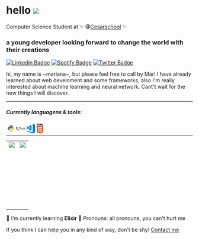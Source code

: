 # hello  <img src="https://media4.giphy.com/media/yGhIqFuOx84KY/giphy.gif" width="40">

Computer Science Student at ✨ @[Cesarschool](http://www.cesar.school) ✨ 

### a young developer looking forward to change the world with their creations 

[![Linkedin Badge](https://img.shields.io/badge/-Mar-blue?style=flat-square&logo=Linkedin&logoColor=white&link=https://www.linkedin.com/in/mariana-galdino-059243174/)](https://www.linkedin.com/in/mariana-galdino-059243174/) [![Spotify Badge](https://img.shields.io/badge/Spotify-%231ED760.svg?&style=flat-square&logo=spotify&logoColor=white&link=https://open.spotify.com/user/9ssz7ctwi8prfhuo7whd9ojkf)](https://open.spotify.com/user/9ssz7ctwi8prfhuo7whd9ojkf) [![Twitter Badge](https://img.shields.io/badge/Twitter-%230077B5.svg?&style=flat-square&logo=twitter&logoColor=white&link=https://twitter.com/asgaidino)](https://twitter.com/asgaidino)

hi, my name is ~mariana~, but please feel free to call by Mar! I have already learned about web develoment and some frameworks, also I'm really interested about machine learning and neural network. Cant't wait for the new things I will discover.

---
##### Currently languagens & tools:

<img align="left" alt="python" width="26px" src="https://raw.githubusercontent.com/github/explore/80688e429a7d4ef2fca1e82350fe8e3517d3494d/topics/python/python.png" />
<img align="left" alt="flask" width="26px" src="https://raw.githubusercontent.com/github/explore/80688e429a7d4ef2fca1e82350fe8e3517d3494d/topics/flask/flask.png" />
<img align="left" alt="Visual Studio Code" width="26px" src="https://raw.githubusercontent.com/github/explore/80688e429a7d4ef2fca1e82350fe8e3517d3494d/topics/visual-studio-code/visual-studio-code.png" />
<img align="left" alt="HTML5" width="26px" src="https://raw.githubusercontent.com/github/explore/80688e429a7d4ef2fca1e82350fe8e3517d3494d/topics/html/html.png" />


<br />

---

<center>
  <table>
    <tr >
        <td><img height="180em" align="left" src="https://github-readme-stats.vercel.app/api?username=bymar&show_icons=true&theme=radical" /></td>
        <td><img height="180em" align="left" src="https://github-readme-stats.vercel.app/api/top-langs/?username=bymar&layout=compact&langs_count=16&theme=radical" /></td>
    </tr>   
  </table>
</center>

🌱 I’m currently learning **Elixir** 
<a><a/>
🔭 Pronouns: all pronouns, you can't hurt me 

If you think I can help you in any kind of way, don't be shy! [Contact me](mailto:mgaldinoas@gmail.com)

